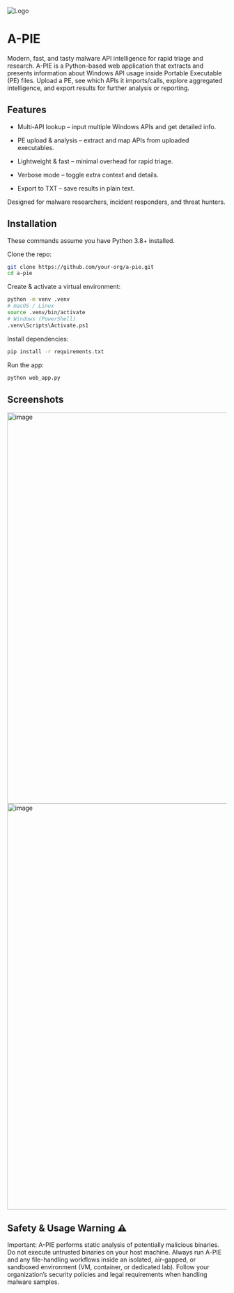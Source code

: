 
![Logo](https://cdn-icons-png.flaticon.com/128/8168/8168607.png)


# A-PIE
Modern, fast, and tasty malware API intelligence for rapid triage and research.
A-PIE is a Python-based web application that extracts and presents information about Windows API usage inside Portable Executable (PE) files. Upload a PE, see which APIs it imports/calls, explore aggregated intelligence, and export results for further analysis or reporting.



## Features


- Multi-API lookup – input multiple Windows APIs and get detailed info.

- PE upload & analysis – extract and map APIs from uploaded executables.

- Lightweight & fast – minimal overhead for rapid triage.

- Verbose mode – toggle extra context and details.

- Export to TXT – save results in plain text.

Designed for malware researchers, incident responders, and threat hunters.

## Installation


    

These commands assume you have Python 3.8+ installed.

Clone the repo:

```bash
git clone https://github.com/your-org/a-pie.git
cd a-pie
```



Create & activate a virtual environment:

```bash
python -m venv .venv
# macOS / Linux
source .venv/bin/activate
# Windows (PowerShell)
.venv\Scripts\Activate.ps1

```

Install dependencies:
```bash
pip install -r requirements.txt

```


Run the app:
```bash
python web_app.py
```

## Screenshots
<img width="1388" height="896" alt="image" src="https://github.com/user-attachments/assets/e819a03f-242d-4961-bb3e-b1c26d10acd0" />

<img width="1527" height="931" alt="image" src="https://github.com/user-attachments/assets/43db4f9d-17a1-4fd9-a8cb-f85206dcbca7" />


## Safety & Usage Warning ⚠️
Important: A-PIE performs static analysis of potentially malicious binaries. Do not execute untrusted binaries on your host machine. Always run A-PIE and any file-handling workflows inside an isolated, air-gapped, or sandboxed environment (VM, container, or dedicated lab). Follow your organization’s security policies and legal requirements when handling malware samples.
